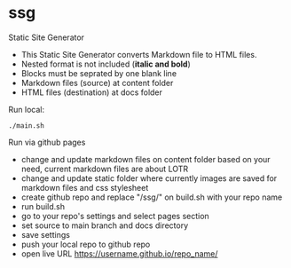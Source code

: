 # ssg
Static Site Generator
- This Static Site Generator converts Markdown file to HTML files.
- Nested format is not included (**__italic and bold__**)
- Blocks must be seprated by one blank line
- Markdown files (source) at content folder 
- HTML files (destination) at docs folder

Run local:
```shell
./main.sh
```

Run via github pages
- change and update markdown files on content folder based on your need, current markdown files are about LOTR
- change and update static folder where currently images are saved for markdown files and css stylesheet  
- create github repo and replace "/ssg/" on build.sh with your repo name
- run build.sh 
- go to your repo's settings and select pages section
- set source to main branch and docs directory
- save settings
- push your local repo to github repo
- open live URL https://username.github.io/repo_name/

